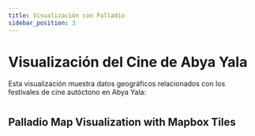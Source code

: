 ```yaml
---
title: Visualización con Palladio
sidebar_position: 3
---
```


# Visualización del Cine de Abya Yala

Esta visualización muestra datos geográficos relacionados con los festivales de cine autóctono en Abya Yala:

# <script type="module" src="/static/js/palladio-map-component.js"></script>

<script type="module" src="https://cdn.jsdelivr.net/npm/palladio-webcomponents@0.6.0-1/palladio-map-component.js"></script>

## Palladio Map Visualization with Mapbox Tiles

<palladio-map
  height="600px" width="730px"
  zoom-to-fit
  mapbox-token="pk.eyJ1IjoicnBhcmVqYSIsImEiOiJjbTkxZmNjY2IwMGR6Mm1xMXlxanVqbWMwIn0.bGFLNby6gr4GUWaE6Yiz_A"
  project-url="http://localhost:3000//data/cerceau-lugar-simple.palladio.1.2.9.json">
</palladio-map>
